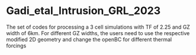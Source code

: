# Gadi_etal_Intrusion_GRL_2023
The set of codes for processing a 3 cell simulations with TF of 2.25 and GZ width of 6km. For different GZ widths, the users need to use the respective modified 2D geometry and change the openBC for different thermal forcings
